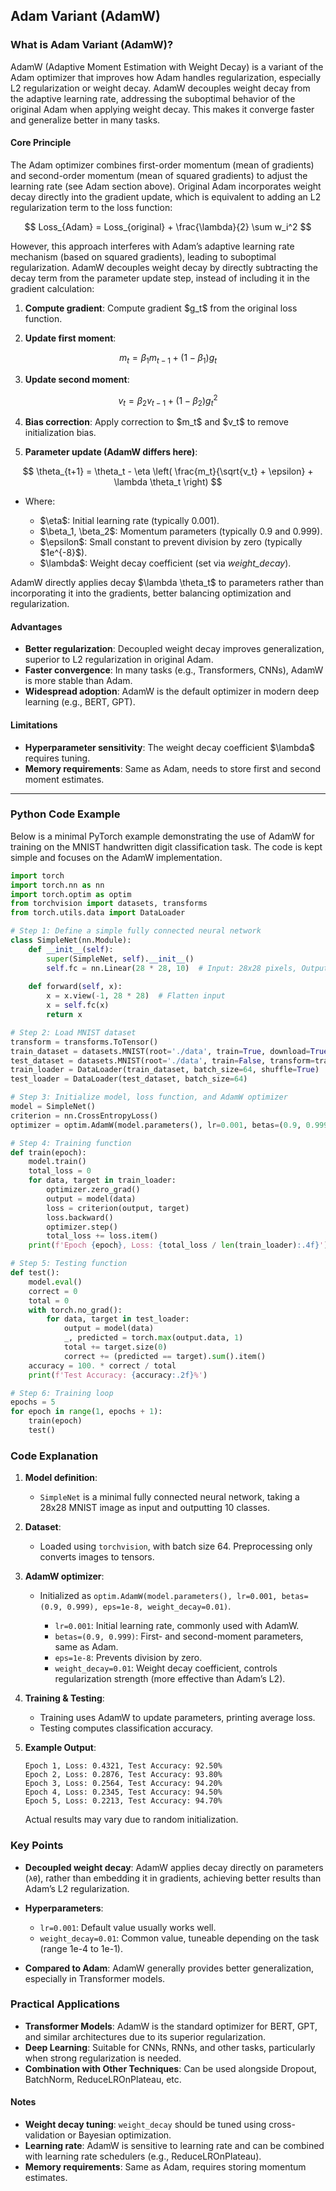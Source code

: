 
## Adam Variant (AdamW)

### What is Adam Variant (AdamW)?

AdamW (Adaptive Moment Estimation with Weight Decay) is a variant of the Adam optimizer that improves how Adam handles regularization, especially L2 regularization or weight decay. AdamW decouples weight decay from the adaptive learning rate, addressing the suboptimal behavior of the original Adam when applying weight decay. This makes it converge faster and generalize better in many tasks.

#### Core Principle

The Adam optimizer combines first-order momentum (mean of gradients) and second-order momentum (mean of squared gradients) to adjust the learning rate (see Adam section above). Original Adam incorporates weight decay directly into the gradient update, which is equivalent to adding an L2 regularization term to the loss function:

$$
Loss_{Adam} = Loss_{original} + \frac{\lambda}{2} \sum w_i^2
$$

However, this approach interferes with Adam’s adaptive learning rate mechanism (based on squared gradients), leading to suboptimal regularization.
AdamW decouples weight decay by directly subtracting the decay term from the parameter update step, instead of including it in the gradient calculation:

1. **Compute gradient**: Compute gradient \$g\_t\$ from the original loss function.

2. **Update first moment**:

$$
m_t = \beta_1 m_{t-1} + (1 - \beta_1) g_t
$$

3. **Update second moment**:

$$
v_t = \beta_2 v_{t-1} + (1 - \beta_2) g_t^2
$$

4. **Bias correction**: Apply correction to \$m\_t\$ and \$v\_t\$ to remove initialization bias.

5. **Parameter update (AdamW differs here)**:

$$
\theta_{t+1} = \theta_t - \eta \left( \frac{m_t}{\sqrt{v_t} + \epsilon} + \lambda \theta_t \right)
$$

* Where:

  * \$\eta\$: Initial learning rate (typically 0.001).
  * \$\beta\_1, \beta\_2\$: Momentum parameters (typically 0.9 and 0.999).
  * \$\epsilon\$: Small constant to prevent division by zero (typically \$1e^{-8}\$).
  * \$\lambda\$: Weight decay coefficient (set via *weight\_decay*).

AdamW directly applies decay \$\lambda \theta\_t\$ to parameters rather than incorporating it into the gradients, better balancing optimization and regularization.

#### Advantages

* **Better regularization**: Decoupled weight decay improves generalization, superior to L2 regularization in original Adam.
* **Faster convergence**: In many tasks (e.g., Transformers, CNNs), AdamW is more stable than Adam.
* **Widespread adoption**: AdamW is the default optimizer in modern deep learning (e.g., BERT, GPT).

#### Limitations

* **Hyperparameter sensitivity**: The weight decay coefficient \$\lambda\$ requires tuning.
* **Memory requirements**: Same as Adam, needs to store first and second moment estimates.

---

### Python Code Example

Below is a minimal PyTorch example demonstrating the use of AdamW for training on the MNIST handwritten digit classification task. The code is kept simple and focuses on the AdamW implementation.

```python
import torch
import torch.nn as nn
import torch.optim as optim
from torchvision import datasets, transforms
from torch.utils.data import DataLoader

# Step 1: Define a simple fully connected neural network
class SimpleNet(nn.Module):
    def __init__(self):
        super(SimpleNet, self).__init__()
        self.fc = nn.Linear(28 * 28, 10)  # Input: 28x28 pixels, Output: 10 classes
    
    def forward(self, x):
        x = x.view(-1, 28 * 28)  # Flatten input
        x = self.fc(x)
        return x

# Step 2: Load MNIST dataset
transform = transforms.ToTensor()
train_dataset = datasets.MNIST(root='./data', train=True, download=True, transform=transform)
test_dataset = datasets.MNIST(root='./data', train=False, transform=transform)
train_loader = DataLoader(train_dataset, batch_size=64, shuffle=True)
test_loader = DataLoader(test_dataset, batch_size=64)

# Step 3: Initialize model, loss function, and AdamW optimizer
model = SimpleNet()
criterion = nn.CrossEntropyLoss()
optimizer = optim.AdamW(model.parameters(), lr=0.001, betas=(0.9, 0.999), eps=1e-8, weight_decay=0.01)

# Step 4: Training function
def train(epoch):
    model.train()
    total_loss = 0
    for data, target in train_loader:
        optimizer.zero_grad()
        output = model(data)
        loss = criterion(output, target)
        loss.backward()
        optimizer.step()
        total_loss += loss.item()
    print(f'Epoch {epoch}, Loss: {total_loss / len(train_loader):.4f}')

# Step 5: Testing function
def test():
    model.eval()
    correct = 0
    total = 0
    with torch.no_grad():
        for data, target in test_loader:
            output = model(data)
            _, predicted = torch.max(output.data, 1)
            total += target.size(0)
            correct += (predicted == target).sum().item()
    accuracy = 100. * correct / total
    print(f'Test Accuracy: {accuracy:.2f}%')

# Step 6: Training loop
epochs = 5
for epoch in range(1, epochs + 1):
    train(epoch)
    test()
```


### Code Explanation

1. **Model definition**:

   * `SimpleNet` is a minimal fully connected neural network, taking a 28x28 MNIST image as input and outputting 10 classes.

2. **Dataset**:

   * Loaded using `torchvision`, with batch size 64. Preprocessing only converts images to tensors.

3. **AdamW optimizer**:

   * Initialized as `optim.AdamW(model.parameters(), lr=0.001, betas=(0.9, 0.999), eps=1e-8, weight_decay=0.01)`.

     * `lr=0.001`: Initial learning rate, commonly used with AdamW.
     * `betas=(0.9, 0.999)`: First- and second-moment parameters, same as Adam.
     * `eps=1e-8`: Prevents division by zero.
     * `weight_decay=0.01`: Weight decay coefficient, controls regularization strength (more effective than Adam’s L2).

4. **Training & Testing**:

   * Training uses AdamW to update parameters, printing average loss.
   * Testing computes classification accuracy.

5. **Example Output**:

   ```
   Epoch 1, Loss: 0.4321, Test Accuracy: 92.50%
   Epoch 2, Loss: 0.2876, Test Accuracy: 93.80%
   Epoch 3, Loss: 0.2564, Test Accuracy: 94.20%
   Epoch 4, Loss: 0.2345, Test Accuracy: 94.50%
   Epoch 5, Loss: 0.2213, Test Accuracy: 94.70%
   ```

   Actual results may vary due to random initialization.



### Key Points

* **Decoupled weight decay**: AdamW applies decay directly on parameters (`λθ`), rather than embedding it in gradients, achieving better results than Adam’s L2 regularization.
* **Hyperparameters**:

  * `lr=0.001`: Default value usually works well.
  * `weight_decay=0.01`: Common value, tuneable depending on the task (range 1e-4 to 1e-1).
* **Compared to Adam**: AdamW generally provides better generalization, especially in Transformer models.



### Practical Applications

* **Transformer Models**: AdamW is the standard optimizer for BERT, GPT, and similar architectures due to its superior regularization.
* **Deep Learning**: Suitable for CNNs, RNNs, and other tasks, particularly when strong regularization is needed.
* **Combination with Other Techniques**: Can be used alongside Dropout, BatchNorm, ReduceLROnPlateau, etc.

#### Notes

* **Weight decay tuning**: `weight_decay` should be tuned using cross-validation or Bayesian optimization.
* **Learning rate**: AdamW is sensitive to learning rate and can be combined with learning rate schedulers (e.g., ReduceLROnPlateau).
* **Memory requirements**: Same as Adam, requires storing momentum estimates.

